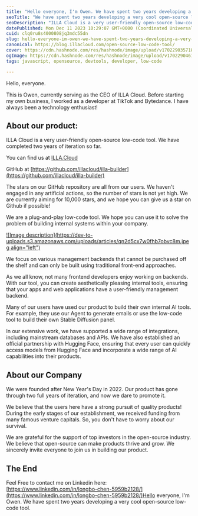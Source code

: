 ```yaml
---
title: "Hello everyone, I'm Owen. We have spent two years developing a very cool open-source low-code tool."
seoTitle: "We have spent two years developing a very cool open-source low-code to"
seoDescription: "ILLA Cloud is a very user-friendly open-source low-code tool. We have completed two years of iteration so far."
datePublished: Mon Dec 11 2023 10:29:07 GMT+0000 (Coordinated Universal Time)
cuid: clq0ru8s4000808jq3mdc55dn
slug: hello-everyone-im-owen-we-have-spent-two-years-developing-a-very-cool-open-source-low-code-tool
canonical: https://blog.illacloud.com/open-source-low-code-tool/
cover: https://cdn.hashnode.com/res/hashnode/image/upload/v1702290357185/53a1f631-a70e-4f30-8924-aadad12e0a34.jpeg
ogImage: https://cdn.hashnode.com/res/hashnode/image/upload/v1702290461989/f86aecc7-ccca-4282-a439-d37873f4d934.jpeg
tags: javascript, opensource, devtools, developer, low-code

---
```


Hello, everyone.

This is Owen, currently serving as the CEO of ILLA Cloud. Before starting my own business, I worked as a developer at TikTok and Bytedance. I have always been a technology enthusiast!

## About our product:

ILLA Cloud is a very user-friendly open-source low-code tool. We have completed two years of iteration so far.

You can find us at [ILLA.Cloud](http://ILLA.Cloud)

GitHub at [https://github.com/illacloud/illa-builder](https://github.com/illacloud/illa-builder)

The stars on our GitHub repository are all from our users. We haven't engaged in any artificial actions, so the number of stars is not yet high. We are currently aiming for 10,000 stars, and we hope you can give us a star on Github if possible!

We are a plug-and-play low-code tool. We hope you can use it to solve the problem of building internal systems within your company.

[![Image description](https://dev-to-uploads.s3.amazonaws.com/uploads/articles/qn2d5cx7w0fhb7obvc8m.jpeg align="left")](https://www.illa.cloud/)

We focus on various management backends that cannot be purchased off the shelf and can only be built using traditional front-end approaches.

As we all know, not many frontend developers enjoy working on backends. With our tool, you can create aesthetically pleasing internal tools, ensuring that your apps and web applications have a user-friendly management backend.

Many of our users have used our product to build their own internal AI tools. For example, they use our Agent to generate emails or use the low-code tool to build their own Stable Diffusion panel.

In our extensive work, we have supported a wide range of integrations, including mainstream databases and APIs. We have also established an official partnership with Hugging Face, ensuring that every user can quickly access models from Hugging Face and incorporate a wide range of AI capabilities into their products.

## About our Company

We were founded after New Year's Day in 2022. Our product has gone through two full years of iteration, and now we dare to promote it.

We believe that the users here have a strong pursuit of quality products! During the early stages of our establishment, we received funding from many famous venture capitals. So, you don't have to worry about our survival. 

We are grateful for the support of top investors in the open-source industry. We believe that open-source can make products thrive and grow. We sincerely invite everyone to join us in building our product.

## The End

Feel Free to contact me on Linkedin here:[https://www.linkedin.com/in/longbo-chen-5959b2128/](https://www.linkedin.com/in/longbo-chen-5959b2128/)Hello everyone, I'm Owen. We have spent two years developing a very cool open-source low-code tool.